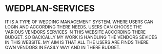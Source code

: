 # WEDPLAN-SERVICES
IT IS A TYPE OF WEDDING MANAGEMENT SYSTEM. 
WHERE USERS CAN LOGIN AND ACCORDING THERE NEEDS.
USERS CAN CHOOSE THE  VARIOUS VENDORS SERVICES IN THIS WEBSITE ACCORDING THERE BUDGET.
SO BACICALLY MY WORK IS HANDLING THE VENDORS SEVICES IN THIS WEBSITE.
MY AIM IS THAT ALL THE USERS ARE FINDS THERE OWN VENDORS IN EASILY WAY AND IN THERE BUDGET.

